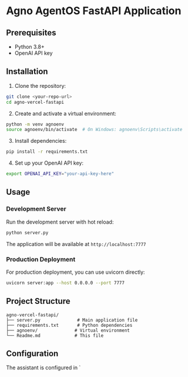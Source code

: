 # Agno AgentOS FastAPI Application


## Prerequisites

- Python 3.8+
- OpenAI API key

## Installation

1. Clone the repository:
```bash
git clone <your-repo-url>
cd agno-vercel-fastapi
```

2. Create and activate a virtual environment:
```bash
python -m venv agnoenv
source agnoenv/bin/activate  # On Windows: agnoenv\Scripts\activate
```

3. Install dependencies:
```bash
pip install -r requirements.txt
```

4. Set up your OpenAI API key:
```bash
export OPENAI_API_KEY="your-api-key-here"
```

## Usage

### Development Server

Run the development server with hot reload:

```bash
python server.py
```

The application will be available at `http://localhost:7777`

### Production Deployment

For production deployment, you can use uvicorn directly:

```bash
uvicorn server:app --host 0.0.0.0 --port 7777
```

## Project Structure

```
agno-vercel-fastapi/
├── server.py              # Main application file
├── requirements.txt       # Python dependencies
├── agnoenv/              # Virtual environment
└── Readme.md             # This file
```

## Configuration

The assistant is configured in `
